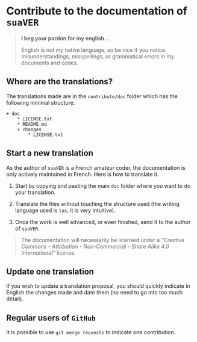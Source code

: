 Contribute to the documentation of `suaVER`
===========================================

> **I beg your pardon for my english...**
>
> English is not my native language, so be nice if you notice misunderstandings, misspellings, or grammatical errors in my documents and codes.


Where are the translations?
---------------------------

The translations made are in the `contribute/doc` folder which has the following minimal structure.

<!-- FOLDER STRUCT. AUTO - START -->

    + doc
        * LICENSE.txt
        * README.md
        + changes
            * LICENSE.txt

<!-- FOLDER STRUCT. AUTO - END -->


Start a new translation
-----------------------

As the author of `suaVER` is a French amateur coder, the documentation is only actively maintained in French. Here is how to translate it.

  1. Start by copying and pasting the main `doc` folder where you want to do your translation.

  1. Translate the files without touching the structure used (the writing language used is `tns`, it is very intuitive).

  1. Once the work is well advanced, or even finished, send it to the author of `suaVER`.


> The documentation will necessarily be licensed under a *"Creative Commons - Attribution - Non-Commercial - Share Alike 4.0 International"* license.


Update one translation
----------------------

If you wish to update a translation proposal, you should quickly indicate in English the changes made and date them (no need to go into too much detail).


Regular users of `GitHub`
------------------------

It is possible to use `git merge requests` to indicate one contribution.

